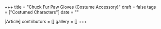 +++
title = "Chuck Fur Paw Gloves (Costume Accessory)"
draft = false
tags = ["Costumed Characters"]
date = ""

[Article]
contributors = []
gallery = []
+++